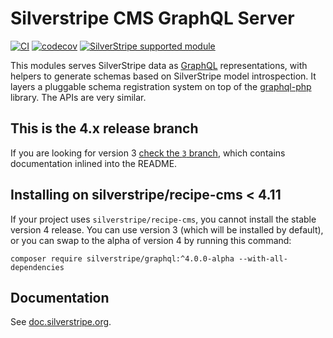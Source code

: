 # Silverstripe CMS GraphQL Server

[![CI](https://github.com/silverstripe/silverstripe-graphql/actions/workflows/ci.yml/badge.svg)](https://github.com/silverstripe/silverstripe-graphql/actions/workflows/ci.yml)
[![codecov](https://codecov.io/gh/silverstripe/silverstripe-graphql/branch/master/graph/badge.svg)](https://codecov.io/gh/silverstripe/silverstripe-graphql)
[![SilverStripe supported module](https://img.shields.io/badge/silverstripe-supported-0071C4.svg)](https://www.silverstripe.org/software/addons/silverstripe-commercially-supported-module-list/)

This modules serves SilverStripe data as
[GraphQL](http://facebook.github.io/react/blog/2015/05/01/graphql-introduction.html)
representations, with helpers to generate schemas based on SilverStripe model
introspection. It layers a pluggable schema registration system on top of the
[graphql-php](https://github.com/webonyx/graphql-php) library. The APIs are
very similar.


## This is the 4.x release branch

If you are looking for version 3 [check the `3` branch](https://github.com/silverstripe/silverstripe-graphql/tree/3), which contains documentation inlined into the README.


## Installing on silverstripe/recipe-cms < 4.11

If your project uses `silverstripe/recipe-cms`, you cannot install the stable version 4 release. You can use version 3 (which will be installed by default), or you can swap to the alpha of version 4 by running this command:

```
composer require silverstripe/graphql:^4.0.0-alpha --with-all-dependencies
```


## Documentation

See [doc.silverstripe.org](https://doc.silverstripe.org/en/4/developer_guides/graphql/).
